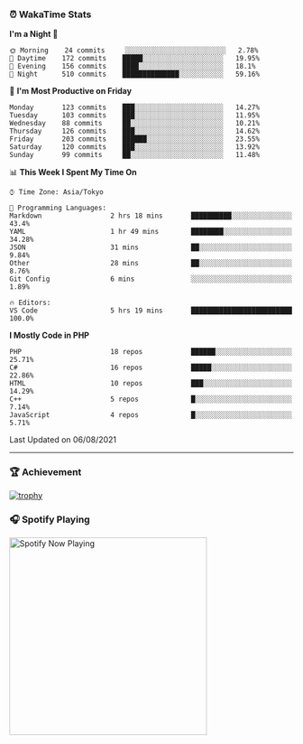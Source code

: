 ### ⏰ WakaTime Stats


<!--START_SECTION:waka-->
**I'm a Night 🦉** 

```text
🌞 Morning    24 commits     ░░░░░░░░░░░░░░░░░░░░░░░░░   2.78% 
🌆 Daytime    172 commits    █████░░░░░░░░░░░░░░░░░░░░   19.95% 
🌃 Evening    156 commits    ████░░░░░░░░░░░░░░░░░░░░░   18.1% 
🌙 Night      510 commits    ██████████████░░░░░░░░░░░   59.16%

```
📅 **I'm Most Productive on Friday** 

```text
Monday       123 commits    ███░░░░░░░░░░░░░░░░░░░░░░   14.27% 
Tuesday      103 commits    ███░░░░░░░░░░░░░░░░░░░░░░   11.95% 
Wednesday    88 commits     ██░░░░░░░░░░░░░░░░░░░░░░░   10.21% 
Thursday     126 commits    ███░░░░░░░░░░░░░░░░░░░░░░   14.62% 
Friday       203 commits    ██████░░░░░░░░░░░░░░░░░░░   23.55% 
Saturday     120 commits    ███░░░░░░░░░░░░░░░░░░░░░░   13.92% 
Sunday       99 commits     ██░░░░░░░░░░░░░░░░░░░░░░░   11.48%

```


📊 **This Week I Spent My Time On** 

```text
⌚︎ Time Zone: Asia/Tokyo

💬 Programming Languages: 
Markdown                 2 hrs 18 mins       ██████████░░░░░░░░░░░░░░░   43.4% 
YAML                     1 hr 49 mins        ████████░░░░░░░░░░░░░░░░░   34.28% 
JSON                     31 mins             ██░░░░░░░░░░░░░░░░░░░░░░░   9.84% 
Other                    28 mins             ██░░░░░░░░░░░░░░░░░░░░░░░   8.76% 
Git Config               6 mins              ░░░░░░░░░░░░░░░░░░░░░░░░░   1.89%

🔥 Editors: 
VS Code                  5 hrs 19 mins       █████████████████████████   100.0%

```

**I Mostly Code in PHP** 

```text
PHP                      18 repos            ██████░░░░░░░░░░░░░░░░░░░   25.71% 
C#                       16 repos            █████░░░░░░░░░░░░░░░░░░░░   22.86% 
HTML                     10 repos            ███░░░░░░░░░░░░░░░░░░░░░░   14.29% 
C++                      5 repos             █░░░░░░░░░░░░░░░░░░░░░░░░   7.14% 
JavaScript               4 repos             █░░░░░░░░░░░░░░░░░░░░░░░░   5.71%

```



 Last Updated on 06/08/2021
<!--END_SECTION:waka-->

---

### 🏆 Achievement

[![trophy](https://github-profile-trophy.vercel.app/?username=Slime-hatena&theme=flat&no-bg=true&no-frame=true&column=8)](https://github.com/ryo-ma/github-profile-trophy)

### 🎧 Spotify Playing

[<img src="https://spotify-now-playing-slime-hatena.vercel.app/api/spotify-playing" alt="Spotify Now Playing" width="350" />](https://open.spotify.com/user/slime_hatena)

<!--
**Slime-hatena/Slime-hatena** is a ✨ _special_ ✨ repository because its `README.md` (this file) appears on your GitHub profile.

Here are some ideas to get you started:

- 🔭 I’m currently working on ...
- 🌱 I’m currently learning ...
- 👯 I’m looking to collaborate on ...
- 🤔 I’m looking for help with ...
- 💬 Ask me about ...
- 📫 How to reach me: ...
- 😄 Pronouns: ...
- ⚡ Fun fact: ...
-->
